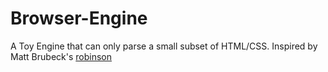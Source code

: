# Browser-Engine
A Toy Engine that can only parse a small subset of HTML/CSS. Inspired by Matt Brubeck's [robinson](https://github.com/mbrubeck/robinson)
